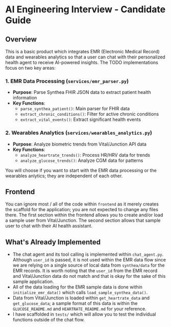# AI Engineering Interview - Candidate Guide

## Overview

This is a basic product which integrates EMR (Electronic Medical Record) data and wearables analytics so that a user can chat with their personalized health agent to receive AI-powered insights. The TODO implementations focus on two key areas:

### 1. EMR Data Processing (`services/emr_parser.py`)
- **Purpose**: Parse Synthea FHIR JSON data to extract patient health information
- **Key Functions**:
  - `parse_synthea_patient()`: Main parser for FHIR data
  - `extract_chronic_conditions()`: Filter for active chronic conditions
  - `extract_vital_events()`: Extract significant health events

### 2. Wearables Analytics (`services/wearables_analytics.py`)
- **Purpose**: Analyze biometric trends from Vital/Junction API data
- **Key Functions**:
  - `analyze_heartrate_trends()`: Process HR/HRV data for trends
  - `analyze_glucose_trends()`: Analyze CGM data for patterns

You will choose if you want to start with the EMR data processing or the wearables anlytics; they are independent of each other.


## Frontend
You can ignore most / all of the code within `frontend` as it merely creates the scaffold for the application; you are not expected to change any files there. The first section within the frontend allows you to create and/or load a sample user from Vital/Junction. The second section allows that sample user to chat with their AI health assistant.


## What's Already Implemented
- The chat agent and its tool calling is implemented within `chat_agent.py`. Although `user_id` is passed, it is not used within the EMR data flow since we are relying on a single source of local data from `synthea/data` for the EMR records. It is worth noting that the `user_id` from the EMR record and Vital/Junction data do not match and that is okay for the sake of this sample application.
- All of the data loading for the EMR sample data is done within `initialize_emr_data()` which calls `load_sample_synthea_data()`.
- Data from Vital/Junction is loaded within `get_heartrate_data` and `get_glucose_data`; a sample format of this data is within the `GLUCOSE_README.md` and `HEARTRATE_README.md` for your reference.
- I have scaffolded in `tests/` which will allow you to test the individual functions outside of the chat flow.
